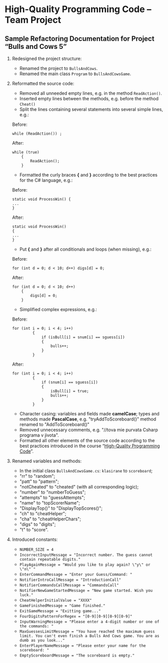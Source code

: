 High-Quality Programming Code – Team Project
============================================

Sample Refactoring Documentation for Project “Bulls and Cows 5”                                                                                                                          
---------------------------------------------------------------

1.  Redesigned the project structure:
	-   Renamed the project to `BullsAndCows`.
	-   Renamed the main class `Program` to `BullsAndCowsGame`.
	
2.  Reformatted the source code:
	-   Removed all unneeded empty lines, e.g. in the method `ReadAction()`.
	-   Inserted empty lines between the methods, e.g. before the method `Cheat()`
	-   Split the lines containing several statements into several simple lines, e.g.:
	
	Before:
	
		while (ReadAction()) ;
		
	After:

		while (true)
            {
                ReadAction();
            }
			

	-   Formatted the curly braces **{** and **}** according to the best practices for the C\# language, e.g.:
	
	Before:
	
		static void ProcessWin() {
		...
		}
		
	After:
	
		static void ProcessWin() 
        {
		...
		}
	
	-   Put **{** and **}** after all conditionals and loops (when missing), e.g.:
	
	Before:
	
		for (int d = 0; d < 10; d++) digs[d] = 0;
		
	After:

		for (int d = 0; d < 10; d++)
            {
                digs[d] = 0;              
            }
	
	-   Simplified complex expressions, e.g.: 
	
	Before:
	
		for (int i = 0; i < 4; i++)
                 {
                     if (isBull[i] = snum[i] == sguess[i])
					 {
                         bulls++;
                     }
				 }
				 
	After:

		for (int i = 0; i < 4; i++)
                 {
                     if (snum[i] == sguess[i])
                     {
                         isBull[i] = true;
                         bulls++;
                     }
                 }       
		
	-   Character casing: variables and fields made **camelCase**; types and methods made **PascalCase**, e.g. "tryAddToScoreboard()" method renamed to "AddToScoreboard()"
	-   Removed unnecessary comments, e.g. "//tova mie purvata Csharp programa v jivota".
	-   Formatted all other elements of the source code according to the best practices introduced in the course “[High-Quality Programming Code](http://telerikacademy.com/Courses/Courses/Details/244)”.

3.  Renamed variables and methods:
	-   In the initial class `BullsAndCowsGame.cs`: `klasirane` to `scoreboard`;
	-	"rr" to "random";
	-	"patt" to "pattern";
	-	"notCheated" to "cheated" (with all corresponding logic);
	-	"number" to "numberToGuess";
	-	"attempts" to "guessAttempts";
	-	"name" to "topScorerName";
	-	"DisplayTop()" to "DisplayTopScores()";
	-	"ch" to "cheatHelper";
	-	"cha" to "cheatHelperChars";
	-	"digs" to "digits";
	-	"t" to "score".

4.  Introduced constants:
	-   `NUMBER_SIZE = 4`
	-   `IncorrectInputMessage = "Incorrect number. The guess cannot contain repeatable digits."`
	-   `PlayAgainMessage = "Would you like to play again? \"y\" or \"n\" "`
	-   `EnterCommandMessage = "Enter your Guess/Command: "`
	-   `NotifierIntroCallMessage = "IntroductionCall"`
	-   `NotifierCommandsCallMessage = "CommandsCall"`
	-   `NotifierNewGameStartedMessage = "New game started. Wish you luck."`
	-   `CheatHelperInitialValue = "XXXX"`
	-   `GameFinishedMessage = "Game finished."`
	-   `ExitGameMessage = "Exitting game..."`
	-   `FourDigitsPatternForRegex = "[0-9][0-9][0-9][0-9]"`
	-   `InputWarningMessage = "Please enter a 4-digit number or one of the commands: "`
	-   `MaxGuessesLimitMessage = "You have reached the maximum guess limit. You can't even finish a Bulls And Cows game. You are as dumb as you look..."`
	-   `EnterPlayerNameMessage = "Please enter your name for the scoreboard: "`
	-   `EmptyScoreboardMessage = "The scoreboard is empty."`


